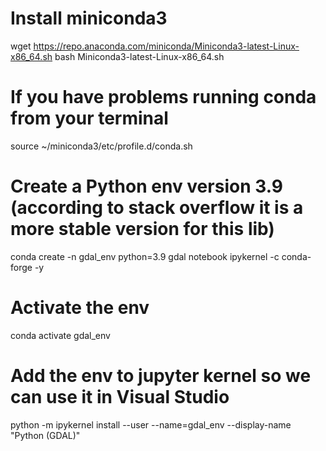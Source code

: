 # Install miniconda3
wget https://repo.anaconda.com/miniconda/Miniconda3-latest-Linux-x86_64.sh
bash Miniconda3-latest-Linux-x86_64.sh

# If you have problems running conda from your terminal
source ~/miniconda3/etc/profile.d/conda.sh

# Create a Python env version 3.9 (according to stack overflow it is a more stable version for this lib)
conda create -n gdal_env python=3.9 gdal notebook ipykernel -c conda-forge -y  

# Activate the env
conda activate gdal_env

# Add the env to jupyter kernel so we can use it in Visual Studio
python -m ipykernel install --user --name=gdal_env --display-name "Python (GDAL)"
